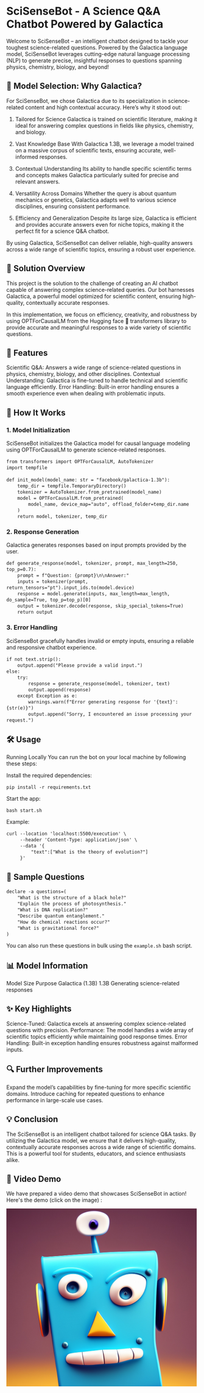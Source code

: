 # SciSenseBot - A Science Q&A Chatbot Powered by Galactica
Welcome to SciSenseBot – an intelligent chatbot designed to tackle your toughest science-related questions. Powered by the Galactica language model, SciSenseBot leverages cutting-edge natural language processing (NLP) to generate precise, insightful responses to questions spanning physics, chemistry, biology, and beyond!

## 🤖 Model Selection: Why Galactica?
For SciSenseBot, we chose Galactica due to its specialization in science-related content and high contextual accuracy. Here’s why it stood out:

1. Tailored for Science
Galactica is trained on scientific literature, making it ideal for answering complex questions in fields like physics, chemistry, and biology.

2. Vast Knowledge Base
With Galactica 1.3B, we leverage a model trained on a massive corpus of scientific texts, ensuring accurate, well-informed responses.

3. Contextual Understanding
Its ability to handle specific scientific terms and concepts makes Galactica particularly suited for precise and relevant answers.

4. Versatility Across Domains
Whether the query is about quantum mechanics or genetics, Galactica adapts well to various science disciplines, ensuring consistent performance.

5. Efficiency and Generalization
Despite its large size, Galactica is efficient and provides accurate answers even for niche topics, making it the perfect fit for a science Q&A chatbot.

By using Galactica, SciSenseBot can deliver reliable, high-quality answers across a wide range of scientific topics, ensuring a robust user experience.

## 🌟 Solution Overview
This project is the solution to the challenge of creating an AI chatbot capable of answering complex science-related queries. Our bot harnesses Galactica, a powerful model optimized for scientific content, ensuring high-quality, contextually accurate responses.

In this implementation, we focus on efficiency, creativity, and robustness by using OPTForCausalLM from the Hugging face 🤗 transformers library to provide accurate and meaningful responses to a wide variety of scientific questions.

## 🚀 Features
Scientific Q&A: Answers a wide range of science-related questions in physics, chemistry, biology, and other disciplines.
Contextual Understanding: Galactica is fine-tuned to handle technical and scientific language efficiently.
Error Handling: Built-in error handling ensures a smooth experience even when dealing with problematic inputs.

## 🧠 How It Works
### 1. Model Initialization
SciSenseBot initializes the Galactica model for causal language modeling using OPTForCausalLM to generate science-related responses.

```
from transformers import OPTForCausalLM, AutoTokenizer
import tempfile

def init_model(model_name: str = "facebook/galactica-1.3b"):
    temp_dir = tempfile.TemporaryDirectory()
    tokenizer = AutoTokenizer.from_pretrained(model_name)
    model = OPTForCausalLM.from_pretrained(
        model_name, device_map="auto", offload_folder=temp_dir.name
    )
    return model, tokenizer, temp_dir
```

### 2. Response Generation
Galactica generates responses based on input prompts provided by the user.

```
def generate_response(model, tokenizer, prompt, max_length=250, top_p=0.7):
    prompt = f"Question: {prompt}\n\nAnswer:"
    inputs = tokenizer(prompt, return_tensors="pt").input_ids.to(model.device)
    response = model.generate(inputs, max_length=max_length, do_sample=True, top_p=top_p)[0]
    output = tokenizer.decode(response, skip_special_tokens=True)
    return output
```

### 3. Error Handling
SciSenseBot gracefully handles invalid or empty inputs, ensuring a reliable and responsive chatbot experience.

```
if not text.strip():
    output.append("Please provide a valid input.")
else:
    try:
        response = generate_response(model, tokenizer, text)
        output.append(response)
    except Exception as e:
        warnings.warn(f"Error generating response for '{text}': {str(e)}")
        output.append("Sorry, I encountered an issue processing your request.")
```

## 🛠️ Usage
Running Locally
You can run the bot on your local machine by following these steps:

Install the required dependencies:

```
pip install -r requirements.txt
```

Start the app:

```
bash start.sh
```

Example:

```
curl --location 'localhost:5500/execution' \
     --header 'Content-Type: application/json' \
     --data '{
         "text":["What is the theory of evolution?"]
     }'
```

## 🧪 Sample Questions

```
declare -a questions=(
    "What is the structure of a black hole?"
    "Explain the process of photosynthesis."
    "What is DNA replication?"
    "Describe quantum entanglement."
    "How do chemical reactions occur?"
    "What is gravitational force?"
)
```

You can also run these questions in bulk using the `example.sh` bash script.

## 📊 Model Information
Model	Size	Purpose
Galactica (1.3B)	1.3B	Generating science-related responses

## ✨ Key Highlights
Science-Tuned: Galactica excels at answering complex science-related questions with precision.
Performance: The model handles a wide array of scientific topics efficiently while maintaining good response times.
Error Handling: Built-in exception handling ensures robustness against malformed inputs.

## 🔍 Further Improvements
Expand the model’s capabilities by fine-tuning for more specific scientific domains.
Introduce caching for repeated questions to enhance performance in large-scale use cases.

## 💡 Conclusion
The SciSenseBot is an intelligent chatbot tailored for science Q&A tasks. By utilizing the Galactica model, we ensure that it delivers high-quality, contextually accurate responses across a wide range of scientific domains. This is a powerful tool for students, educators, and science enthusiasts alike.

## 🎥 Video Demo
We have prepared a video demo that showcases SciSenseBot in action! Here's the demo (click on the image) :

<a href="https://www.youtube.com/watch?v=f4dMlhAjYgk" target="_blank">
  <img src="media/thumbnail.jpg" alt="Video Title" width="500"/>
</a>